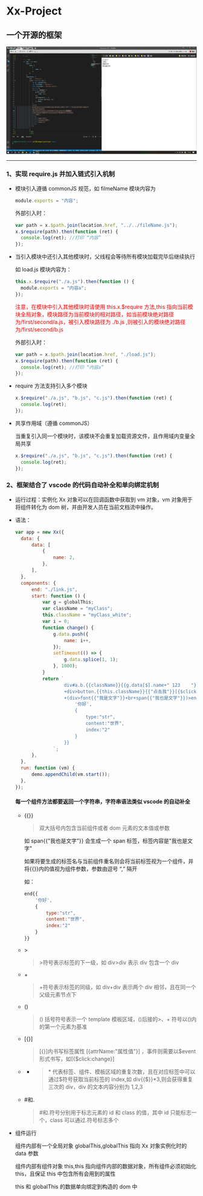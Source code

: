 # Xx-Project

## 一个开源的框架

<img src="./screen.gif"/>

---

### 1、实现 require.js 并加入链式引入机制

- 模块引入遵循 commonJS 规范，如 filmeName 模块内容为

  ```js
  module.exports = "内容";
  ```

  外部引入时：

  ```js
  var path = x.$path.join(location.href, "../../fileName.js");
  x.$require(path).then(function (ret) {
  	console.log(ret); //打印 “内容”
  });
  ```

- 当引入模块中还引入其他模块时，父线程会等待所有模块加载完毕后继续执行

  如 load.js 模块内容为：

  ```js
  this.x.$require("./a.js").then(function () {
  	module.exports = "内容a";
  });
  ```

  <font color="red">注意，在模块中引入其他模块时请使用 this.x.$require 方法,this 指向当前模块全局对象，模块路径为当前模块的相对路径，如当前模块绝对路径为/first/second/a.js，被引入模块路径为 ./b.js ,则被引入的模块绝对路径为/first/second/b.js</font>

  外部引入时：

  ```js
  var path = x.$path.join(location.href, "./load.js");
  x.$require(path).then(function (ret) {
  	console.log(ret); //打印 “内容a”
  });
  ```

- require 方法支持引入多个模块

  ```js
  x.$require("./a.js", "b.js", "c.js").then(function (ret) {
  	console.log(ret);
  });
  ```

- 共享作用域（遵循 commonJS）

  当重复引入同一个模块时，该模块不会重复加载资源文件，且作用域内变量全局共享

  ```js
  x.$require("./a.js", "b.js", "c.js").then(function (ret) {
  	console.log(ret);
  });
  ```

### 2、框架结合了 vscode 的代码自动补全和单向绑定机制

- 运行过程：实例化 Xx 对象可以在回调函数中获取到 vm 对象，vm 对象用于将组件转化为 dom 树，并由开发人员在当前文档流中操作。

- 语法：

  ```js
  var app = new Xx({
  	data: {
  		data: [
  			{
  				name: 2,
  			},
  		],
  	},
  	components: {
  		end: "./link.js",
  		start: function () {
  			var g = globalThis;
  			var className = "myClass";
  			this.className = "myClass_white";
  			var i = 0;
  			function change() {
  				g.data.push({
  					name: i++,
  				});
  				setTimeout(() => {
  					g.data.splice(1, 1);
  				}, 1000);
  			}
  			return `
  					div#a.b.{{className}}{{g.data[$].name+" 123    "}}{{g.data[$].name}}*{{g.data.length}}
  					+div>button.{{this.className}}{{"点击我"}}[{$click:change}]
  					+(div>font{{"我是文字"}}+br+span{{"我也是文字"}})>end{{
  						'你好',
  						{
  							type:"str",
  							content:"世界",
  							index:"2"
  						}
  					}}
  				`;
  		},
  	},
  	run: function (vm) {
  		demo.appendChild(vm.start());
  	},
  });
  ```

  #### 每一个组件方法都要返回一个字符串，字符串语法类似 vscode 的自动补全

  - {{}}

    > 双大括号内包含当前组件或者 dom 元素的文本值或参数

    如 span{{"我也是文字"}} 会生成一个 span 标签，标签内容是"我也是文字"

    如果将要生成的标签名与当前组件重名则会将当前标签视为一个组件，并将{{}}内的值视为组件参数，参数由逗号 “,“ 隔开

    如：

    ```js
    end{{
    	'你好',
    	{
    		type:"str",
    		content:"世界",
    		index:"2"
    	}
    }}
    ```

  - \>

    > \>符号表示标签的下一级，如 div>div 表示 div 包含一个 div

  - \+

    > \+符号表示标签的同级，如 div+div 表示两个 div 相邻，且在同一个父级元素节点下

  - ()

    > () 括号符号表示一个 template 模板区域，()后接的\>、\+ 符号以()内的第一个元素为基准

  - [{}]

    > [{}]内书写标签属性 [{attrName:"属性值"}] ，事件则需要以$event形式书写，如[{$click:change}]

  - - > \* 代表标签、组件、模板区域的重复次数，且在对应标签中可以通过\$符号获取当前标签的 index,如 div{{$}}\*3,则会获得重复三次的 div，div 的文本内容分别为 1,2,3

  - \#和\.
    > \#和\.符号分别用于标志元素的 id 和 class 的值，其中 id 只能标志一个，class 可以通过\.符号标志多个

- 组件运行

  组件内部有一个全局对象 globalThis,globalThis 指向 Xx 对象实例化时的 data 参数

  组件内部有组件对象 this,this 指向组件内部的数据对象，所有组件必须初始化 this，且保证 this 中包含所有会用到的属性

  this 和 globalThis 的数据单向绑定到构造的 dom 中
